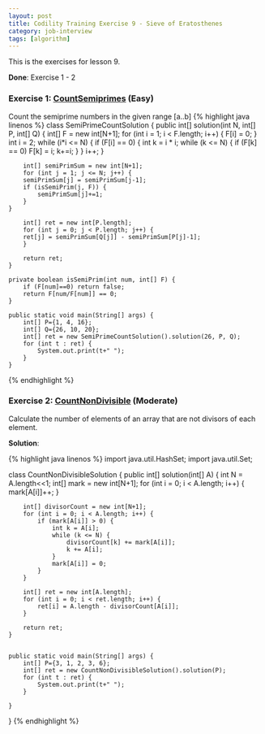 ```yaml
---
layout: post
title: Codility Training Exercise 9 - Sieve of Eratosthenes
category: job-interview
tags: [algorithm]
---
```

This is the exercises for lesson 9. 

**Done**: Exercise 1 - 2

### Exercise 1: [CountSemiprimes](https://codility.com/demo/take-sample-test/count_semiprimes/) (Easy)
Count the semiprime numbers in the given range [a..b]
{%  highlight java linenos  %}
class SemiPrimeCountSolution {
    public int[] solution(int N, int[] P, int[] Q) {
        int[] F = new int[N+1];
        for (int i = 1; i < F.length; i++) {
            F[i] = 0;
        }
        int i = 2;
        while (i*i <= N) {
            if (F[i] == 0) {
                int k = i * i;
                while (k <= N) {
                    if (F[k] == 0)
                        F[k] = i;
                    k+=i;
                }
            }
            i++;
        }
        
        int[] semiPrimSum = new int[N+1];
        for (int j = 1; j <= N; j++) {
		semiPrimSum[j] = semiPrimSum[j-1];
		if (isSemiPrim(j, F)) {
			semiPrimSum[j]+=1;
		}
	}

        int[] ret = new int[P.length];
        for (int j = 0; j < P.length; j++) {
		ret[j] = semiPrimSum[Q[j]] - semiPrimSum[P[j]-1];
        }

        return ret;
    }

    private boolean isSemiPrim(int num, int[] F) {
        if (F[num]==0) return false;
        return F[num/F[num]] == 0;
    }

    public static void main(String[] args) {
		int[] P={1, 4, 16};
		int[] Q={26, 10, 20};
		int[] ret = new SemiPrimeCountSolution().solution(26, P, Q);
		for (int t : ret) {
			System.out.print(t+" ");
		}
    }
{% endhighlight %}

### Exercise 2: [CountNonDivisible](https://codility.com/demo/take-sample-test/count_non_divisible/) (Moderate)
Calculate the number of elements of an array that are not divisors of each element.

**Solution**:

{%  highlight java linenos  %}
import java.util.HashSet;
import java.util.Set;

class CountNonDivisibleSolution {
    public int[] solution(int[] A) {
        int N = A.length<<1;
        int[] mark = new int[N+1];
        for (int i = 0; i < A.length; i++) {
            mark[A[i]]++;
        }

        int[] divisorCount = new int[N+1];
        for (int i = 0; i < A.length; i++) {
            if (mark[A[i]] > 0) {
                int k = A[i];
                while (k <= N) {
                    divisorCount[k] += mark[A[i]];
                    k += A[i];
                }
                mark[A[i]] = 0;
            }
        }

        int[] ret = new int[A.length];
        for (int i = 0; i < ret.length; i++) {
            ret[i] = A.length - divisorCount[A[i]];
        }

        return ret;
    }


    public static void main(String[] args) {
		int[] P={3, 1, 2, 3, 6};
		int[] ret = new CountNonDivisibleSolution().solution(P);
		for (int t : ret) {
			System.out.print(t+" ");
		}
		
    }
}
{% endhighlight %}


